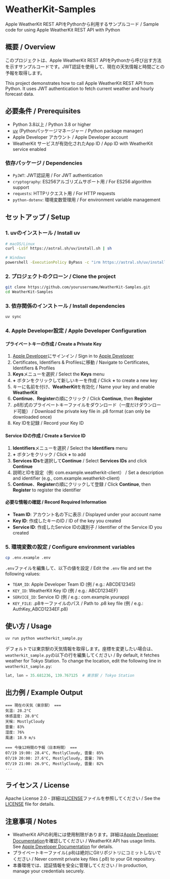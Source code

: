 # WeatherKit-Samples

Apple WeatherKit REST APIをPythonから利用するサンプルコード / Sample code for using Apple WeatherKit REST API with Python

## 概要 / Overview

このプロジェクトは、Apple WeatherKit REST APIをPythonから呼び出す方法を示すサンプルコードです。JWT認証を使用して、現在の天気情報と時間ごとの予報を取得します。

This project demonstrates how to call Apple WeatherKit REST API from Python. It uses JWT authentication to fetch current weather and hourly forecast data.

## 必要条件 / Prerequisites

- Python 3.8以上 / Python 3.8 or higher
- [uv](https://github.com/astral-sh/uv) (Pythonパッケージマネージャー / Python package manager)
- Apple Developer アカウント / Apple Developer account
- WeatherKit サービスが有効化されたApp ID / App ID with WeatherKit service enabled

### 依存パッケージ / Dependencies

- `PyJWT`: JWT認証用 / For JWT authentication
- `cryptography`: ES256アルゴリズムサポート用 / For ES256 algorithm support
- `requests`: HTTPリクエスト用 / For HTTP requests
- `python-dotenv`: 環境変数管理用 / For environment variable management

## セットアップ / Setup

### 1. uvのインストール / Install uv

```bash
# macOS/Linux
curl -LsSf https://astral.sh/uv/install.sh | sh

# Windows
powershell -ExecutionPolicy ByPass -c "irm https://astral.sh/uv/install.ps1 | iex"
```

### 2. プロジェクトのクローン / Clone the project

```bash
git clone https://github.com/yourusername/WeatherKit-Samples.git
cd WeatherKit-Samples
```

### 3. 依存関係のインストール / Install dependencies

```bash
uv sync
```

### 4. Apple Developer設定 / Apple Developer Configuration

#### プライベートキーの作成 / Create a Private Key

1. [Apple Developer](https://developer.apple.com/)にサインイン / Sign in to [Apple Developer](https://developer.apple.com/)
2. Certificates, Identifiers & Profilesに移動 / Navigate to Certificates, Identifiers & Profiles
3. **Keys**メニューを選択 / Select the **Keys** menu
4. **+** ボタンをクリックして新しいキーを作成 / Click **+** to create a new key
5. キーに名前を付け、**WeatherKit**を有効化 / Name your key and enable **WeatherKit**
6. **Continue**、**Register**の順にクリック / Click **Continue**, then **Register**
7. .p8形式のプライベートキーファイルをダウンロード（一度だけダウンロード可能） / Download the private key file in .p8 format (can only be downloaded once)
8. Key IDを記録 / Record your Key ID

#### Service IDの作成 / Create a Service ID

1. **Identifiers**メニューを選択 / Select the **Identifiers** menu
2. **+** ボタンをクリック / Click **+** to add
3. **Services IDs**を選択して**Continue** / Select **Services IDs** and click **Continue**
4. 説明とIDを設定（例: com.example.weatherkit-client） / Set a description and identifier (e.g., com.example.weatherkit-client)
5. **Continue**、**Register**の順にクリックして登録 / Click **Continue**, then **Register** to register the identifier

#### 必要な情報の確認 / Record Required Information

- **Team ID**: アカウント名の下に表示 / Displayed under your account name
- **Key ID**: 作成したキーのID / ID of the key you created
- **Service ID**: 作成したService IDの識別子 / Identifier of the Service ID you created

### 5. 環境変数の設定 / Configure environment variables

```bash
cp .env.example .env
```

`.env`ファイルを編集して、以下の値を設定 / Edit the `.env` file and set the following values:
- `TEAM_ID`: Apple Developer Team ID (例 / e.g.: ABCDE12345)
- `KEY_ID`: WeatherKit Key ID (例 / e.g.: ABCD1234EF)
- `SERVICE_ID`: Service ID (例 / e.g.: com.example.yourapp)
- `KEY_FILE`: .p8キーファイルのパス / Path to .p8 key file (例 / e.g.: AuthKey_ABCD1234EF.p8)

## 使い方 / Usage

```bash
uv run python weatherkit_sample.py
```

デフォルトでは東京駅の天気情報を取得します。座標を変更したい場合は、`weatherkit_sample.py`の以下の行を編集してください / By default, it fetches weather for Tokyo Station. To change the location, edit the following line in `weatherkit_sample.py`:

```python
lat, lon = 35.681236, 139.767125  # 東京駅 / Tokyo Station
```

## 出力例 / Example Output

```
=== 現在の天気（東京駅） ===
気温: 28.2°C
体感温度: 28.0°C
天候: MostlyCloudy
雲量: 83%
湿度: 76%
風速: 18.9 m/s

=== 今後12時間の予報（日本時間） ===
07/19 19:00: 28.4°C, MostlyCloudy, 雲量: 85%
07/19 20:00: 27.6°C, MostlyCloudy, 雲量: 78%
07/19 21:00: 26.9°C, MostlyCloudy, 雲量: 82%
...
```

## ライセンス / License

Apache License 2.0 - 詳細は[LICENSE](LICENSE)ファイルを参照してください / See the [LICENSE](LICENSE) file for details.

## 注意事項 / Notes

- WeatherKit APIの利用には使用制限があります。詳細は[Apple Developer Documentation](https://developer.apple.com/documentation/weatherkit)を確認してください / WeatherKit API has usage limits. See [Apple Developer Documentation](https://developer.apple.com/documentation/weatherkit) for details.
- プライベートキーファイル(.p8)は絶対にGitリポジトリにコミットしないでください / Never commit private key files (.p8) to your Git repository.
- 本番環境では、認証情報を安全に管理してください / In production, manage your credentials securely.